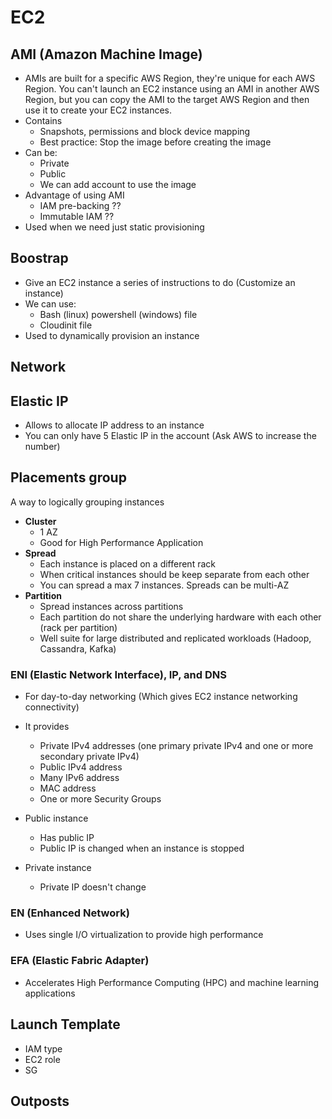 # EC2

## AMI (Amazon Machine Image)

- AMIs are built for a specific AWS Region, they're unique for each AWS Region. You can't launch an EC2 instance using
  an AMI in another AWS Region, but you can copy the AMI to the target AWS Region and then use it to create
  your EC2 instances.
- Contains
  - Snapshots, permissions and block device mapping
  - Best practice: Stop the image before creating the image
- Can be:
  - Private
  - Public
  - We can add account to use the image
- Advantage of using AMI
  - IAM pre-backing ??
  - Immutable IAM ??
- Used when we need just static provisioning

## Boostrap

- Give an EC2 instance a series of instructions to do (Customize an instance)
- We can use:
  - Bash (linux) powershell (windows) file
  - Cloudinit file
- Used to dynamically provision an instance

## Network

## Elastic IP

- Allows to allocate IP address to an instance
- You can only have 5 Elastic IP in the account (Ask AWS to increase the number)

## Placements group

A way to logically grouping instances

- **Cluster**
  - 1 AZ
  - Good for High Performance Application
- **Spread**
  - Each instance is placed on a different rack
  - When critical instances should be keep separate from each other
  - You can spread a max 7 instances. Spreads can be multi-AZ
- **Partition**
  - Spread instances across partitions
  - Each partition do not share the underlying hardware with each other (rack per partition)
  - Well suite for large distributed and replicated workloads (Hadoop, Cassandra, Kafka)

### ENI (Elastic Network Interface), IP, and DNS

- For day-to-day networking (Which gives EC2 instance networking connectivity)
- It provides
  - Private IPv4 addresses (one primary private IPv4 and one or more secondary private IPv4)
  - Public IPv4 address
  - Many IPv6 address
  - MAC address
  - One or more Security Groups
  
- Public instance
  - Has public IP
  - Public IP is changed when an instance is stopped
- Private instance
  - Private IP doesn't change

### EN (Enhanced Network)

- Uses single I/O virtualization to provide high performance

### EFA (Elastic Fabric Adapter)

- Accelerates High Performance Computing (HPC) and machine learning applications

## Launch Template

- IAM type
- EC2 role
- SG

## Outposts
